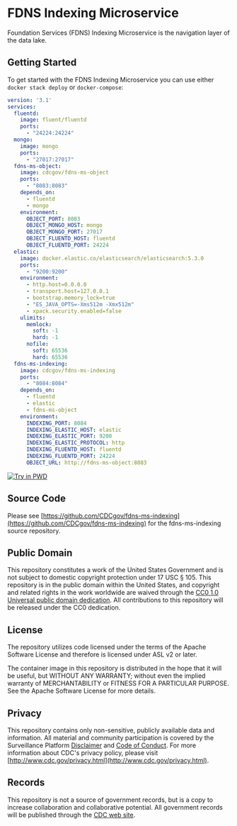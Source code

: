 # FDNS Indexing Microservice

Foundation Services (FDNS) Indexing Microservice is the navigation layer of the data lake.

## Getting Started

To get started with the FDNS Indexing Microservice you can use either `docker stack deploy` or `docker-compose`:

```yaml
version: '3.1'
services:
  fluentd:
    image: fluent/fluentd
    ports:
      - "24224:24224"
  mongo:
    image: mongo
    ports:
      - "27017:27017"
  fdns-ms-object:
    image: cdcgov/fdns-ms-object
    ports:
      - "8083:8083"
    depends_on:
      - fluentd
      - mongo
    environment:
      OBJECT_PORT: 8083
      OBJECT_MONGO_HOST: mongo
      OBJECT_MONGO_PORT: 27017
      OBJECT_FLUENTD_HOST: fluentd
      OBJECT_FLUENTD_PORT: 24224
  elastic:
    image: docker.elastic.co/elasticsearch/elasticsearch:5.3.0
    ports:
      - "9200:9200"
    environment:
      - http.host=0.0.0.0
      - transport.host=127.0.0.1
      - bootstrap.memory_lock=true
      - "ES_JAVA_OPTS=-Xms512m -Xmx512m"
      - xpack.security.enabled=false
    ulimits:
      memlock:
        soft: -1
        hard: -1
      nofile:
        soft: 65536
        hard: 65536
  fdns-ms-indexing:
    image: cdcgov/fdns-ms-indexing
    ports:
      - "8084:8084"
    depends_on:
      - fluentd
      - elastic
      - fdns-ms-object
    environment:
      INDEXING_PORT: 8084
      INDEXING_ELASTIC_HOST: elastic
      INDEXING_ELASTIC_PORT: 9200
      INDEXING_ELASTIC_PROTOCOL: http
      INDEXING_FLUENTD_HOST: fluentd
      INDEXING_FLUENTD_PORT: 24224
      OBJECT_URL: http://fdns-ms-object:8083
```

[![Try in PWD](https://raw.githubusercontent.com/play-with-docker/stacks/master/assets/images/button.png)](http://play-with-docker.com?stack=https://raw.githubusercontent.com/CDCgov/fdns-ms-indexing/master/stack.yml)

## Source Code

Please see [https://github.com/CDCgov/fdns-ms-indexing](https://github.com/CDCgov/fdns-ms-indexing) for the fdns-ms-indexing source repository.

## Public Domain

This repository constitutes a work of the United States Government and is not subject to domestic copyright protection under 17 USC § 105. This repository is in the public domain within the United States, and copyright and related rights in the work worldwide are waived through the [CC0 1.0 Universal public domain dedication](https://creativecommons.org/publicdomain/zero/1.0/). All contributions to this repository will be released under the CC0 dedication.

## License

The repository utilizes code licensed under the terms of the Apache Software License and therefore is licensed under ASL v2 or later.

The container image in this repository is distributed in the hope that it will be useful, but WITHOUT ANY WARRANTY; without even the implied warranty of MERCHANTABILITY or FITNESS FOR A PARTICULAR PURPOSE. See the Apache Software License for more details.

## Privacy

This repository contains only non-sensitive, publicly available data and information. All material and community participation is covered by the Surveillance Platform [Disclaimer](https://github.com/CDCgov/template/blob/master/DISCLAIMER.md) and [Code of Conduct](https://github.com/CDCgov/template/blob/master/code-of-conduct.md).
For more information about CDC's privacy policy, please visit [http://www.cdc.gov/privacy.html](http://www.cdc.gov/privacy.html).

## Records

This repository is not a source of government records, but is a copy to increase collaboration and collaborative potential. All government records will be published through the [CDC web site](http://www.cdc.gov).